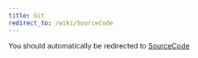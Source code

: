 ```yaml
---
title: Git
redirect_to: /wiki/SourceCode
---
```


You should automatically be redirected to [SourceCode](/wiki/SourceCode)
